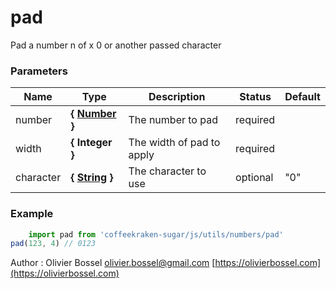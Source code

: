 # pad

Pad a number n of x 0 or another passed character


### Parameters
Name  |  Type  |  Description  |  Status  |  Default
------------  |  ------------  |  ------------  |  ------------  |  ------------
number  |  **{ [Number](https://developer.mozilla.org/fr/docs/Web/JavaScript/Reference/Objets_globaux/Number) }**  |  The number to pad  |  required  |
width  |  **{ Integer }**  |  The width of pad to apply  |  required  |
character  |  **{ [String](https://developer.mozilla.org/fr/docs/Web/JavaScript/Reference/Objets_globaux/String) }**  |  The character to use  |  optional  |  "0"

### Example
```js
	import pad from 'coffeekraken-sugar/js/utils/numbers/pad'
pad(123, 4) // 0123
```
Author : Olivier Bossel [olivier.bossel@gmail.com](mailto:olivier.bossel@gmail.com) [https://olivierbossel.com](https://olivierbossel.com)